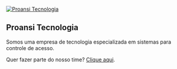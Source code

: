 <a href="https://proansi.com.br"><img src="https://proansi.com.br/web-assets/github.jpg" alt="Proansi Tecnologia"></a>

## Proansi Tecnologia

Somos uma empresa de tecnologia especializada em sistemas para controle de acesso.

Quer fazer parte do nosso time? <a href="https://proansi.com.br/trabalhe-conosco">Clique aqui</a>.
